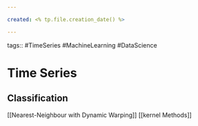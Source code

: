 ```yaml
---

created: <% tp.file.creation_date() %>

---
```

tags:: #TimeSeries #MachineLearning #DataScience 

# Time Series

## Classification

[[Nearest-Neighbour with Dynamic Warping]]
[[kernel Methods]]


